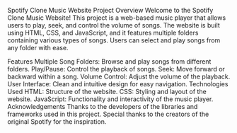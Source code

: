 Spotify Clone Music Website
Project Overview
Welcome to the Spotify Clone Music Website! This project is a web-based music player that allows users to play, seek, and control the volume of songs. The website is built using HTML, CSS, and JavaScript, and it features multiple folders containing various types of songs. Users can select and play songs from any folder with ease.

Features
Multiple Song Folders: Browse and play songs from different folders.
Play/Pause: Control the playback of songs.
Seek: Move forward or backward within a song.
Volume Control: Adjust the volume of the playback.
User Interface: Clean and intuitive design for easy navigation.
Technologies Used
HTML: Structure of the website.
CSS: Styling and layout of the website.
JavaScript: Functionality and interactivity of the music player.
Acknowledgements
Thanks to the developers of the libraries and frameworks used in this project.
Special thanks to the creators of the original Spotify for the inspiration.
